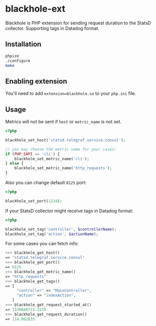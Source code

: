 # blackhole-ext

Blackhole is PHP extension for sending request duration to the StatsD collector.
Supporting tags in Datadog format.

## Installation

```sh
phpize
./configure
make
```

## Enabling extension

You'll need to add `extension=blackhole.so` to your `php.ini` file.

## Usage

Metrics will not be sent if `host` or `metric_name` is not set.

```php
<?php

blackhole_set_host('statsd.telegraf.service.consul');

// you may choose the metric name for your cases:
if (PHP_SAPI == 'cli') {
    blackhole_set_metric_name('cli');
} else {
    blackhole_set_metric_name('http_requests');
}
```
 
Also you can change default `8125` port:

```php
<?php

blackhole_set_port(1234);
```

If your StatsD collector might receive tags in Datadog format:

```php
<?php

blackhole_set_tag('controller', $controllerName);
blackhole_set_tag('action', $actionName);
```

For some cases you can fetch info: 

```php
>>> blackhole_get_host()
=> "statsd.telegraf.service.consul"
>>> blackhole_get_port()
=> 8125
>>> blackhole_get_metric_name()
=> "http_requests"
>>> blackhole_get_tags()
=> [
     "controller" => "MainController",
     "action" => "indexAction",
   ]
>>> blackhole_get_request_started_at()
=> 1536668715.3135
>>> blackhole_get_request_duration()
=> 114.862835
```

